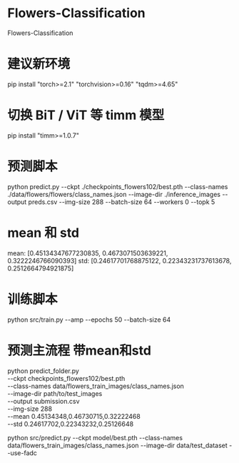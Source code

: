 # Flowers-Classification
Flowers-Classification


# 建议新环境
pip install "torch>=2.1" "torchvision>=0.16" "tqdm>=4.65"

# 切换 BiT / ViT 等 timm 模型
pip install "timm>=1.0.7"



# 预测脚本
python predict.py --ckpt ./checkpoints_flowers102/best.pth --class-names ./data/flowers/flowers/class_names.json --image-dir ./inference_images --output preds.csv --img-size 288 --batch-size 64 --workers 0 --topk 5

# mean 和 std
mean: [0.45134347677230835, 0.4673071503639221, 0.3222246766090393] std: [0.24617701768875122, 0.22343231737613678, 0.2512664794921875]

# 训练脚本
python src/train.py  --amp --epochs 50 --batch-size 64 

# 预测主流程 带mean和std
python predict_folder.py \
  --ckpt checkpoints_flowers102/best.pth \
  --class-names data/flowers_train_images/class_names.json \
  --image-dir path/to/test_images \
  --output submission.csv \
  --img-size 288 \
  --mean 0.45134348,0.46730715,0.32222468 \
  --std  0.24617702,0.22343232,0.25126648


python src/predict.py --ckpt model/best.pth --class-names data/flowers_train_images/class_names.json --image-dir data/test_dataset --use-fadc